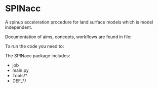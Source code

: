 # SPINacc
A spinup acceleration procedure for land surface models which is model independent.

Documentation of aims, concepts, workflows are found in file:

To run the code you need to:

The SPINacc package includes:
* job
* main.py
* Tools/*
* DEF_*/

